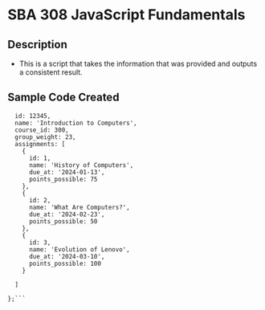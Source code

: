 # SBA 308 JavaScript Fundamentals

## Description
- This is a script that takes the information that was provided and outputs a consistent result.

## Sample Code Created
```const assignmentGroup = {
  id: 12345,
  name: 'Introduction to Computers',
  course_id: 300,
  group_weight: 23,
  assignments: [
    {
      id: 1,
      name: 'History of Computers',
      due_at: '2024-01-13',
      points_possible: 75 
    },
    {
      id: 2,
      name: 'What Are Computers?',
      due_at: '2024-02-23',
      points_possible: 50
    },
    {
      id: 3,
      name: 'Evolution of Lenovo',
      due_at: '2024-03-10',
      points_possible: 100
    }

  ]

};```
